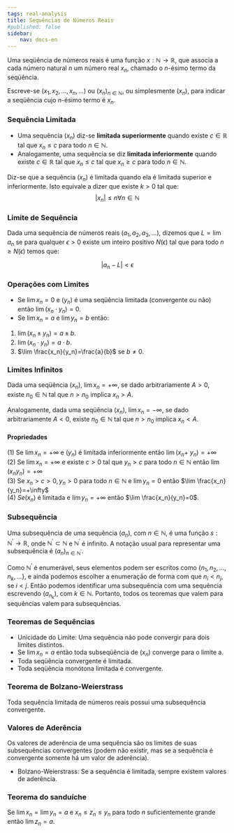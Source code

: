 ```yaml
---
tags: real-analysis
title: Sequências de Números Reais
#published: false
sidebar:
    nav: docs-en
---
```


Uma seqüência de números reais é uma função $x: \mathbb{N} \rightarrow \mathbb{R}$, que associa a cada número natural $n$ um número real $x_n$, chamado o $n$-ésimo termo da seqüência.

Escreve-se $\left(x_1, x_2, \ldots, x_n, \ldots\right)$ ou $\left(x_n\right)_{n \in \mathbb{N}}$, ou simplesmente $\left(x_n\right)$, para indicar a seqüência cujo $n$-ésimo termo é $x_n$.

### Sequência Limitada

- Uma sequência $\left(x_n\right)$ diz-se **limitada superiormente** quando existe $c \in \mathbb{R}$ tal que $x_n \leq c$ para todo $n \in \mathbb{N}$. 
- Analogamente, uma sequência se diz **limitada inferiormente** quando existe $c \in \mathbb{R}$ tal que $x_n \leq c$ tal que $x_n \geq c$ para todo $n \in \mathbb{N}$. 

Diz-se que a sequência $\left(x_n\right)$ é limitada quando ela é limitada superior e inferiormente. Isto equivale a dizer que existe $k > 0$ tal que: $$|x_n| \leq n \forall n \in \mathbb{N}$$

### Limite de Sequência

Dada uma sequência de números reais $\left(a_1, a_2, a_3, \ldots\right)$, dizemos que $L=\lim a_n$ se para qualquer $\epsilon>0$ existe um inteiro positivo $N(\epsilon)$ tal que para todo $n \geq N(\epsilon)$ temos que:

$$\left|a_n-L\right|<\epsilon$$

### Operações com Limites

- Se $\lim x_n=0$ e $\left(y_n\right)$ é uma seqüência limitada (convergente ou não) então $\lim \left(x_n \cdot y_n\right)=0$.
- Se $\lim x_n=a$ e $\lim y_n=b$ então:
1. $\lim \left(x_n \pm y_n\right)=a \pm b$.
2. $\lim \left(x_n \cdot y_n\right)=a \cdot b$.
3. $\lim \frac{x_n}{y_n}=\frac{a}{b}$ se $b \neq 0$.

### Limites Infinitos

Dada uma seqüência $\left(x_n\right)$, $\lim x_n=+\infty$, se dado arbitrariamente $A>0$, existe $n_0 \in \mathbb{N}$ tal que $n > n_0$ implica $x_n>A$.

Analogamente, dada uma seqüência $\left(x_n\right)$, $\lim x_n= -\infty$, se dado arbitrariamente $A < 0$, existe $n_0 \in \mathbb{N}$ tal que $n > n_0$ implica $x_n < A$.

#### Propriedades

(1) Se $\lim x_n=+\infty$ e $\left(y_n\right)$ é limitada inferiormente então $\lim \left(x_n+\right.$ $\left.y_n\right)=+\infty$ \
(2) Se $\lim x_n=+\infty$ e existe $c>0$ tal que $y_n>c$ para todo $n \in \mathbb{N}$ então $\lim \left(x_n y_n\right)=+\infty$ \
(3) Se $x_n>c>0, y_n>0$ para todo $n \in \mathbb{N}$ e $\lim y_n=0$ então $\lim \frac{x_n}{y_n}=+\infty$ \
(4) $S e\left(x_n\right)$ é limitada e $\lim y_n=+\infty$ então $\lim \frac{x_n}{y_n}=0$.

### Subsequência

Uma subsequência de uma sequência $\left(a_n\right)$, com $n \in \mathbb{N}$, é uma função $s: \mathbb{N}^{\prime} \rightarrow \mathbb{R}$, onde $\mathbb{N}^{\prime} \subset \mathbb{N}$ e $\mathbb{N}^{\prime}$ é infinito. A notação usual para representar uma subsequência é $\left(a_n\right)_{n \in \mathbb{N}^{\prime}}$.

Como $\mathbb{N}^{\prime}$ é enumerável, seus elementos podem ser escritos como $\{n_1, n_2, \ldots, n_k, \ldots\}$, e ainda podemos escolher a enumeração de forma com que $n_i<n_j$, se $i<j$. Então podemos identificar uma subsequência com uma sequência escrevendo $\left(a_{n_k}\right)$, com $k \in \mathbb{N}$. Portanto, todos os teoremas que valem para sequências valem para subsequências.

### Teoremas de Sequências

- Unicidade do Limite: Uma sequência não pode convergir para dois limites distintos.
- Se $\lim x_n=a$ então toda subseqüência de $\left(x_n\right)$ converge para o limite a.
- Toda seqüência convergente é limitada.
- Toda seqüência monótona limitada é convergente.

### Teorema de Bolzano-Weierstrass 

Toda sequência limitada de números reais possui uma subsequência convergente.

### Valores de Aderência
Os valores de aderência de uma sequência são os limites de suas subsequências convergentes (podem não existir, mas se a sequência é convergente somente há um valor de aderência). 

- Bolzano-Weierstrass: Se a sequência é limitada, sempre existem valores de aderência.
  
### Teorema do sanduíche

Se $\lim x_n = \lim y_n=a$ e $x_n \leq z_n \leq y_n$ para todo $n$ suficientemente grande então $\lim z_n=a$.
